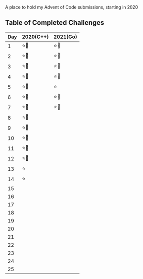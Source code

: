 A place to hold my Advent of Code submissions, starting in 2020

## Table of Completed Challenges

|Day|2020(C++)|2021(Go)|
|---|---------|--------|
|1|:star::star2:|:star::star2:|
|2|:star::star2:|:star::star2:|
|3|:star::star2:|:star::star2:|
|4|:star::star2:|:star::star2:|
|5|:star::star2:|:star:|
|6|:star::star2:|:star::star2:|
|7|:star::star2:|:star::star2:|
|8|:star::star2:||
|9|:star::star2:||
|10|:star::star2:||
|11|:star::star2:||
|12|:star::star2:||
|13|:star:||
|14|:star:||
|15|||
|16|||
|17|||
|18|||
|19|||
|20|||
|21|||
|22|||
|23|||
|24|||
|25|||